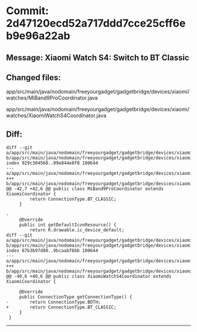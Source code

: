 # Commit: 2d47120ecd52a717ddd7cce25cff6eb9e96a22ab
## Message: Xiaomi Watch S4: Switch to BT Classic
## Changed files:
app/src/main/java/nodomain/freeyourgadget/gadgetbridge/devices/xiaomi/watches/MiBand9ProCoordinator.java

app/src/main/java/nodomain/freeyourgadget/gadgetbridge/devices/xiaomi/watches/XiaomiWatchS4Coordinator.java

## Diff:
```
diff --git a/app/src/main/java/nodomain/freeyourgadget/gadgetbridge/devices/xiaomi/watches/MiBand9ProCoordinator.java b/app/src/main/java/nodomain/freeyourgadget/gadgetbridge/devices/xiaomi/watches/MiBand9ProCoordinator.java
index 929c304568..09e844e8f8 100644
--- a/app/src/main/java/nodomain/freeyourgadget/gadgetbridge/devices/xiaomi/watches/MiBand9ProCoordinator.java
+++ b/app/src/main/java/nodomain/freeyourgadget/gadgetbridge/devices/xiaomi/watches/MiBand9ProCoordinator.java
@@ -42,7 +42,6 @@ public class MiBand9ProCoordinator extends XiaomiCoordinator {
         return ConnectionType.BT_CLASSIC;
     }
 
-
     @Override
     public int getDefaultIconResource() {
         return R.drawable.ic_device_default;
diff --git a/app/src/main/java/nodomain/freeyourgadget/gadgetbridge/devices/xiaomi/watches/XiaomiWatchS4Coordinator.java b/app/src/main/java/nodomain/freeyourgadget/gadgetbridge/devices/xiaomi/watches/XiaomiWatchS4Coordinator.java
index 67b3b97d80..9bcaabf6bb 100644
--- a/app/src/main/java/nodomain/freeyourgadget/gadgetbridge/devices/xiaomi/watches/XiaomiWatchS4Coordinator.java
+++ b/app/src/main/java/nodomain/freeyourgadget/gadgetbridge/devices/xiaomi/watches/XiaomiWatchS4Coordinator.java
@@ -40,6 +40,6 @@ public class XiaomiWatchS4Coordinator extends XiaomiCoordinator {
 
     @Override
     public ConnectionType getConnectionType() {
-        return ConnectionType.BOTH;
+        return ConnectionType.BT_CLASSIC;
     }
 }
```
-----------------------------------
